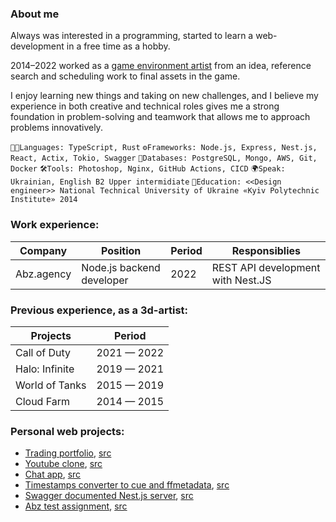 ### About me
Always was interested in a programming, started to learn a web-development in a free time as a hobby. 

2014–2022 worked as a [game environment artist](https://www.artstation.com/cgdima) from an idea, reference search and scheduling work to final assets in the game.

I enjoy learning new things and taking on new challenges, and I believe my experience 
in both creative and technical roles gives me a strong foundation in problem-solving 
and teamwork that allows me to approach problems innovatively.

`🧑‍💻Languages: TypeScript, Rust`
`⚙️Frameworks: Node.js, Express, Nest.js, React, Actix, Tokio, Swagger`
`📀Databases: PostgreSQL, Mongo, AWS, Git, Docker`
`🛠️Tools: Photoshop, Nginx, GitHub Actions, CICD`
`🌍Speak: Ukrainian, English B2 Upper intermidiate`
`📖Education: <<Design engineer>> National Technical University of Ukraine «Kyiv Polytechnic Institute» 2014`

### Work experience:

Company    | Position                  | Period| Responsiblies |
|----------|---------------------------|-------|---------------|
Abz.agency | Node.js backend developer | 2022  | REST API development with Nest.JS|

### Previous experience, as a 3d-artist:
|Projects       |Period         |
|---------------|---------------|
|Call of Duty  	|2021 — 2022 	  |
|Halo: Infinite |2019 — 2021    |
|World of Tanks |2015 — 2019	  |
|Cloud Farm  	  |2014 — 2015    |

### Personal web projects:

- [Trading portfolio](https://tradecoins.devidcorsard.pp.ua), [src](https://github.com/devid-corsard/tradecoins)
- [Youtube clone](https://tube.devidcorsard.pp.ua), [src](https://github.com/devid-corsard/videoapp)
- [Chat app](https://devid-corsard.github.io/chat-build), [src](https://github.com/devid-corsard/chat)
- [Timestamps converter to cue and ffmetadata](https://devid-corsard.github.io/timestamps-conv/), [src](https://github.com/devid-corsard/timestamps-conv)
- [Swagger documented Nest.js server](https://nest.devidcorsard.pp.ua), [src](https://github.com/devid-corsard/nest-server)
- [Abz test assignment](https://abz.devidcorsard.pp.ua), [src](https://github.com/devid-corsard/test)



